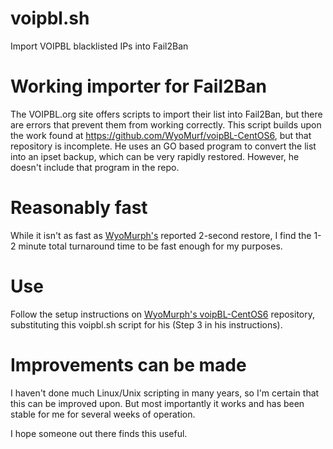 # voipbl.sh
Import VOIPBL blacklisted IPs into Fail2Ban

# Working importer for Fail2Ban
The VOIPBL.org site offers scripts to import their list into Fail2Ban, but there are errors that prevent them from working correctly. This script builds upon the work found at https://github.com/WyoMurf/voipBL-CentOS6, but that repository is incomplete. He uses an GO based program to convert the list into an ipset backup, which can be very rapidly restored. However, he doesn't include that program in the repo.

# Reasonably fast
While it isn't as fast as [WyoMurph's](https://github.com/WyoMurf) reported 2-second restore, I find the 1-2 minute total turnaround time to be fast enough for my purposes.

# Use
Follow the setup instructions on [WyoMurph's voipBL-CentOS6](https://github.com/WyoMurf/voipBL-CentOS6) repository, substituting this voipbl.sh script for his (Step 3 in his instructions).

# Improvements can be made
I haven't done much Linux/Unix scripting in many years, so I'm certain that this can be improved upon. But most importantly it works and has been stable for me for several weeks of operation.

I hope someone out there finds this useful.
